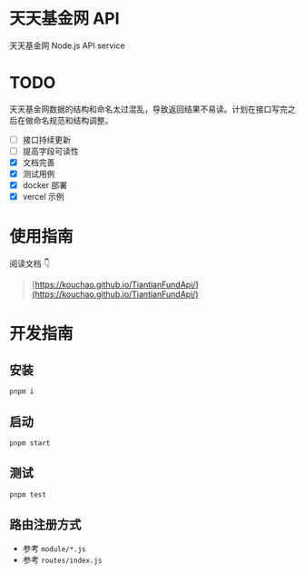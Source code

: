 # 天天基金网 API
天天基金网 Node.js API service

# TODO
天天基金网数据的结构和命名太过混乱，导致返回结果不易读。计划在接口写完之后在做命名规范和结构调整。

- [ ] 接口持续更新
- [ ] 提高字段可读性
- [x] 文档完善
- [x] 测试用例
- [x] docker 部署
- [x] vercel 示例

# 使用指南

阅读文档 👇
> [https://kouchao.github.io/TiantianFundApi/](https://kouchao.github.io/TiantianFundApi/)

# 开发指南
## 安装
```
pnpm i
```
## 启动
```
pnpm start
```

## 测试
```
pnpm test
```

## 路由注册方式
- 参考 `module/*.js`
- 参考 `routes/index.js`
